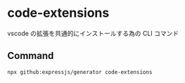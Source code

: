 # code-extensions

vscode の拡張を共通的にインストールする為の CLI コマンド

## Command

```
npx github:expressjs/generator code-extensions
```
